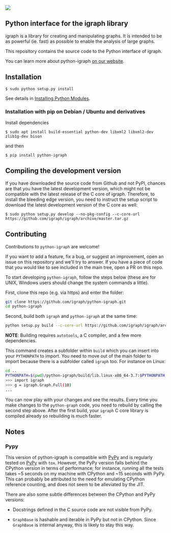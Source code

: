 
[![](https://travis-ci.org/igraph/python-igraph.svg?branch=master)](https://travis-ci.org/igraph/python-igraph)

Python interface for the igraph library
---------------------------------------

igraph is a library for creating and manipulating graphs. 
It is intended to be as powerful (ie. fast) as possible to enable the
analysis of large graphs. 

This repository contains the source code to the Python interface of
igraph.

You can learn more about python-igraph [on our website](http://igraph.org/python/).

## Installation

```
$ sudo python setup.py install
```
See details in [Installing Python Modules](https://docs.python.org/2/install/).

### Installation with pip on Debian / Ubuntu and derivatives

Install dependencies
```
$ sudo apt install build-essential python-dev libxml2 libxml2-dev zlib1g-dev bison
```
and then
```
$ pip install python-igraph
```

## Compiling the development version

If you have downloaded the source code from Github and not PyPI, chances are
that you have the latest development version, which might not be compatible
with the latest release of the C core of igraph. Therefore, to install the
bleeding edge version, you need to instruct the setup script to download the
latest development version of the C core as well:

```
$ sudo python setup.py develop --no-pkg-config --c-core-url https://github.com/igraph/igraph/archive/master.tar.gz
```

## Contributing

Contributions to `python-igraph` are welcome!

If you want to add a feature, fix a bug, or suggest an improvement, open an
issue on this repository and we'll try to answer. If you have a piece of code
that you would like to see included in the main tree, open a PR on this repo.

To start developing `python-igraph`, follow the steps below (these are
for UNIX, Windows users should change the system commands a little).

First, clone this repo (e.g. via https) and enter the folder:
```bash
git clone https://github.com/igraph/python-igraph.git
cd python-igraph
```
Second, build both `igraph` and `python-igraph` at the same time:
```bash
python setup.py build --c-core-url https://github.com/igraph/igraph/archive/master.tar.gz --no-pkg-config
```
**NOTE**: Building requires `autotools`, a C compiler, and a few more dependencies.

This command creates a subfolder within `build` which you can insert into your
`PYTHONPATH` to import. You need to move out of the main folder to import
because there is a subfolder called `igraph` too. For instance on Linux:
```bash
cd ..
PYTHONPATH=$(pwd)/python-igraph/build/lib.linux-x86_64-3.7:$PYTHONPATH python
>>> import igraph
>>> g = igraph.Graph.Full(10)
...
```
You can now play with your changes and see the results. Every time you
make changes to the `python-graph` code, you need to rebuild by calling
the second step above. After the first build, your `igraph` C core library
is compiled already so rebuilding is much faster.

## Notes

### Pypy
This version of python-igraph is compatible with [PyPy](http://pypy.org/) and
is regularly tested on [PyPy](http://pypy.org/) with ``tox``. However, the
PyPy version falls behind the CPython version in terms of performance; for
instance, running all the tests takes ~5 seconds on my machine with CPython and
~15 seconds with PyPy. This can probably be attributed to the need for
emulating CPython reference counting, and does not seem to be alleviated by the
JIT.

There are also some subtle differences between the CPython and PyPy versions:

- Docstrings defined in the C source code are not visible from PyPy.

- ``GraphBase`` is hashable and iterable in PyPy but not in CPython. Since
  ``GraphBase`` is internal anyway, this is likely to stay this way.
